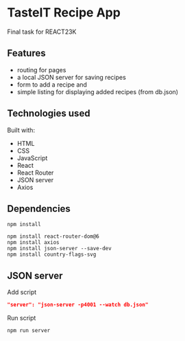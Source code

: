 # TasteIT Recipe App

Final task for REACT23K

## Features

- routing for pages
- a local JSON server for saving recipes
- form to add a recipe and
- simple listing for displaying added recipes (from db.json)

## Technologies used

Built with:

- HTML
- CSS
- JavaScript
- React
- React Router
- JSON server
- Axios

## Dependencies

```
npm install
```

```
npm install react-router-dom@6
npm install axios
npm install json-server --save-dev
npm install country-flags-svg
```

## JSON server

Add script

```json
"server": "json-server -p4001 --watch db.json"
```

Run script

```
npm run server
```
